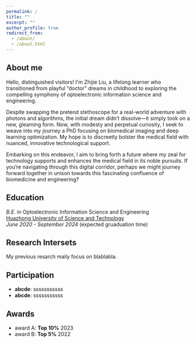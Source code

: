 ```yaml
---
permalink: /
title: ""
excerpt: ""
author_profile: true
redirect_from: 
  - /about/
  - /about.html
---
```


## About me
Hello, distinguished visitors! I'm Zhijie Liu, a lifelong learner who transitioned from playful “doctor” dreams in childhood to exploring the compelling symphony of optoelectronic information science and engineering.

Despite swapping the pretend stethoscope for a real-world adventure with photons and algorithms, the initial dream didn’t dissolve—it simply took on a new, gleaming form. Now, with modesty and perpetual curiosity, I seek to weave into my journey a PhD focusing on biomedical imaging and deep learning optimization. My hope is to discreetly bolster the medical field with nuanced, innovative technological support.

Embarking on this endeavor, I aim to bring forth a future where my zeal for technology supports and enhances the medical field in its noble pursuits. If you’re navigating through this digital corridor, perhaps we might journey forward together in unison towards this fascinating confluence of biomedicine and engineering?

## Education
_B.E._ in Optoelectronic Information Science and Engineering  
[Huazhong University of Science and Technology](https://www.hust.edu.cn/)  
_June 2020 - September 2024_ (expected gruaduation time)

## Research Intersets
My previous resarch maily focus on blablabla.

## Participation
- **abcde**: sssssssssss
- **abcde**: sssssssssss

## Awards
- award A: **Top 10%** 2023
- award B: **Top 5%** 2022
